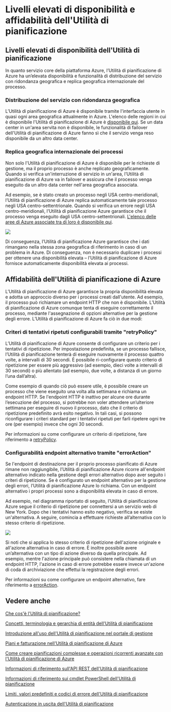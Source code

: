 <properties 
 pageTitle="Livelli elevati di disponibilità e affidabilità dell'Utilità di pianificazione" 
 description="" 
 services="scheduler" 
 documentationCenter=".NET" 
 authors="krisragh" 
 manager="dwrede" 
 editor=""/>
<tags 
 ms.service="scheduler" 
 ms.workload="infrastructure-services" 
 ms.tgt_pltfrm="na" 
 ms.devlang="dotnet" 
 ms.topic="article" 
 ms.date="08/04/2015" 
 ms.author="krisragh"/>
 
 
# Livelli elevati di disponibilità e affidabilità dell'Utilità di pianificazione

## Livelli elevati di disponibilità dell'Utilità di pianificazione

In quanto servizio core della piattaforma Azure, l’Utilità di pianificazione di Azure ha un’elevata disponibilità e funzionalità di distribuzione del servizio con ridondanza geografica e replica geografica internazionale del processo.

### Distribuzione del servizio con ridondanza geografica

L’Utilità di pianificazione di Azure è disponibile tramite l'interfaccia utente in quasi ogni area geografica attualmente in Azure. L'elenco delle regioni in cui è disponibile l'Utilità di pianificazione di Azure è [disponibile qui](http://azure.microsoft.com/regions/#services). Se un data center in un'area servita non è disponibile, le funzionalità di failover dell'Utilità di pianificazione di Azure fanno sì che il servizio venga reso disponibile da un altro data center.

### Replica geografica internazionale dei processi

Non solo l'Utilità di pianificazione di Azure è disponibile per le richieste di gestione, ma il proprio processo è anche replicato geograficamente. Quando si verifica un'interruzione di servizio in un'area, l’Utilità di pianificazione di Azure va in failover e assicura che il processo venga eseguito da un altro data center nell'area geografica associata.

Ad esempio, se è stato creato un processo negli USA centro-meridionali, l’Utilità di pianificazione di Azure replica automaticamente tale processo negli USA centro-settentrionale. Quando si verifica un errore negli USA centro-meridionali, l’Utilità di pianificazione Azure garantisce che il processo venga eseguito dagli USA centro-settentrionali. [L'elenco delle aree di Azure associate tra di loro è disponibile qui](https://msdn.microsoft.com/library/azure/dn758204.aspx).

![][1]

Di conseguenza, l’Utilità di pianificazione Azure garantisce che i dati rimangano nella stessa zona geografica di riferimento in caso di un problema in Azure. Di conseguenza, non è necessario duplicare i processi per ottenere una disponibilità elevata – l’Utilità di pianificazione di Azure fornisce automaticamente disponibilità elevata ai processi.

## Affidabilità dell'Utilità di pianificazione di Azure

L’Utilità di pianificazione di Azure garantisce la propria disponibilità elevata e adotta un approccio diverso per i processi creati dall'utente. Ad esempio, il processo può richiamare un endpoint HTTP che non è disponibile. L’Utilità di pianificazione di Azure comunque tenta di eseguire correttamente il processo, mediante l'assegnazione di opzioni alternative per la gestione degli errore. L’Utilità di pianificazione di Azure fa ciò in due modi:

### Criteri di tentativi ripetuti configurabili tramite "retryPolicy"

L’Utilità di pianificazione di Azure consente di configurare un criterio per i tentativi di ripetizione. Per impostazione predefinita, se un processo fallisce, l’Utilità di pianificazione tenterà di eseguire nuovamente il processo quattro volte, a intervalli di 30 secondi. È possibile ri-configurare questo criterio di ripetizione per essere più aggressivo (ad esempio, dieci volte a intervalli di 30 secondi) o più allentato (ad esempio, due volte, a distanza di un giorno l’una dall’altra).

Come esempio di quando ciò può essere utile, è possibile creare un processo che viene eseguito una volta alla settimana e richiama un endpoint HTTP. Se l'endpoint HTTP è inattivo per alcune ore durante l’esecuzione del processo, si potrebbe non voler attendere un’ulteriore settimana per eseguire di nuovo il processo, dato che il criterio di ripetizione predefinito avrà esito negativo. In tali casi, si possono riconfigurare i criteri standard per i tentativi ripetuti per farli ripetere ogni tre ore (per esempio) invece che ogni 30 secondi.

Per informazioni su come configurare un criterio di ripetizione, fare riferimento a [retryPolicy](scheduler-concepts-terms.md#retrypolicy).

### Configurabilità endpoint alternativo tramite "errorAction"

Se l'endpoint di destinazione per il proprio processo pianificato di Azure rimane non raggiungibile, l’Utilità di pianificazione Azure ricorre all'endpoint alternativo indicato nella gestione degli errori alternativo dopo aver seguito i criteri di ripetizione. Se è configurato un endpoint alternativo per la gestione degli errori, l’Utilità di pianificazione Azure lo richiama. Con un endpoint alternativo i propri processi sono a disponibilità elevata in caso di errore.

Ad esempio, nel diagramma riportato di seguito, l’Utilità di pianificazione Azure segue il criterio di ripetizione per connettersi a un servizio web di New York. Dopo che i tentativi hanno esito negativo, verifica se esiste un'alternativa. A seguire, comincia a effettuare richieste all’alternativa con lo stesso criterio di ripetizione.

![][2]

Si noti che si applica lo stesso criterio di ripetizione dell'azione originale e all'azione alternativa in caso di errore. È inoltre possibile avere un’alternativa con un tipo di azione diverso da quella principale. Ad esempio, mentre l'azione principale può consistere nella chiamata di un endpoint HTTP, l'azione in caso di errore potrebbe essere invece un'azione di coda di archiviazione che effettui la registrazione degli errori.

Per informazioni su come configurare un endpoint alternativo, fare riferimento a [errorAction](scheduler-concepts-terms.md#action-and-erroraction).

## Vedere anche
 
 [Che cos'è l'Utilità di pianificazione?](scheduler-intro.md)
 
 [Concetti, terminologia e gerarchia di entità dell'Utilità di pianificazione](scheduler-concepts-terms.md)
 
 [Introduzione all'uso dell'Utilità di pianificazione nel portale di gestione](scheduler-get-started-portal.md)
 
 [Piani e fatturazione nell'Utilità di pianificazione di Azure](scheduler-plans-billing.md)
 
 [Come creare pianificazioni complesse e operazioni ricorrenti avanzate con l'Utilità di pianificazione di Azure](scheduler-advanced-complexity.md)
 
 [Informazioni di riferimento sull'API REST dell'Utilità di pianificazione](https://msdn.microsoft.com/library/dn528946)
 
 [Informazioni di riferimento sui cmdlet PowerShell dell'Utilità di pianificazione](scheduler-powershell-reference.md)
 
 [Limiti, valori predefiniti e codici di errore dell'Utilità di pianificazione](scheduler-limits-defaults-errors.md)
 
 [Autenticazione in uscita dell'Utilità di pianificazione](scheduler-outbound-authentication.md)
 
 
[1]: ./media/scheduler-high-availability-reliability/scheduler-high-availability-reliability-image1.png

[2]: ./media/scheduler-high-availability-reliability/scheduler-high-availability-reliability-image2.png

 

<!---HONumber=Oct15_HO3-->